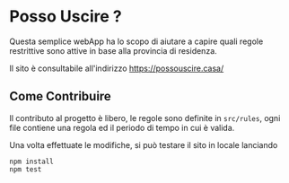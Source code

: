 # Posso Uscire ?

Questa semplice webApp ha lo scopo di aiutare a capire quali regole restrittive sono attive in base alla provincia di residenza.

Il sito è consultabile all'indirizzo https://possouscire.casa/
## Come Contribuire
Il contributo al progetto è libero, 
le regole sono definite in `src/rules`, ogni file contiene una regola ed il periodo di tempo in cui è valida.

Una volta effettuate le modifiche, si può testare il sito in locale lanciando
```
npm install 
npm test
```
